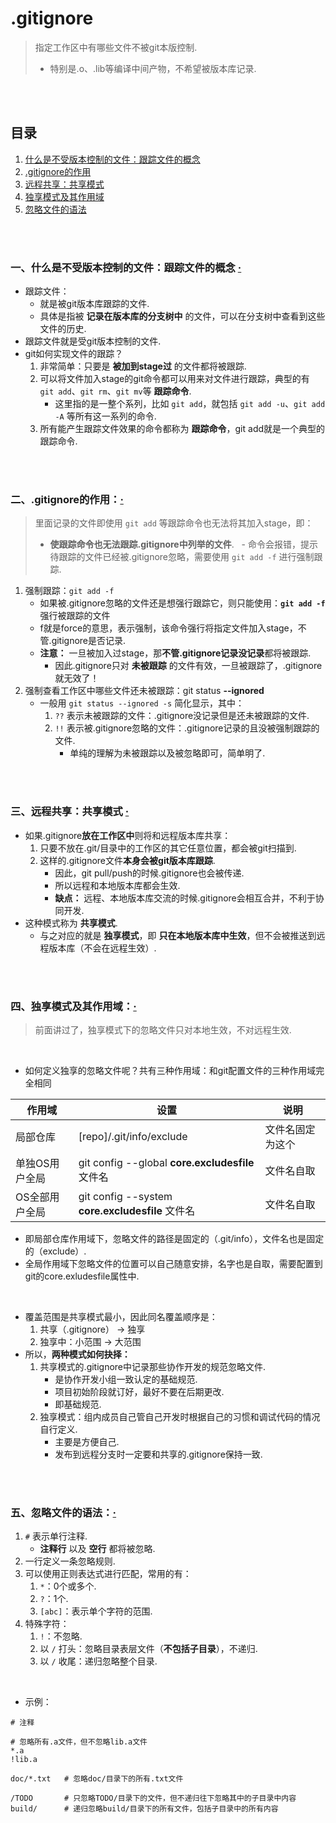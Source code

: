 # .gitignore
> 指定工作区中有哪些文件不被git本版控制.
> - 特别是.o、.lib等编译中间产物，不希望被版本库记录.

<br><br>

## 目录
1. [什么是不受版本控制的文件：跟踪文件的概念](#一什么是不受版本控制的文件跟踪文件的概念--)
2. [.gitignore的作用](#二gitignore的作用)
3. [远程共享：共享模式](#三远程共享共享模式--)
4. [独享模式及其作用域](#四独享模式及其作用域)
5. [忽略文件的语法](#五忽略文件的语法)

<br><br>

### 一、什么是不受版本控制的文件：跟踪文件的概念  [·](#目录)

- 跟踪文件：
  - 就是被git版本库跟踪的文件.
  - 具体是指被 **记录在版本库的分支树中** 的文件，可以在分支树中查看到这些文件的历史.
- 跟踪文件就是受git版本控制的文件.
- git如何实现文件的跟踪？
  1. 非常简单：只要是 **被加到stage过** 的文件都将被跟踪.
  2. 可以将文件加入stage的git命令都可以用来对文件进行跟踪，典型的有 `git add`、`git rm`、`git mv`等 **跟踪命令**.
     - 这里指的是一整个系列，比如 `git add`，就包括 `git add -u`、`git add -A` 等所有这一系列的命令.
  3. 所有能产生跟踪文件效果的命令都称为 **跟踪命令**，git add就是一个典型的跟踪命令.

<br><br>

### 二、.gitignore的作用：[·](#目录)
> 里面记录的文件即使用 `git add` 等跟踪命令也无法将其加入stage，即：
>   - **使跟踪命令也无法跟踪.gitignore中列举的文件**.
>   - 命令会报错，提示待跟踪的文件已经被.gitignore忽略，需要使用 `git add -f` 进行强制跟踪.

1. 强制跟踪：`git add -f`
   - 如果被.gitignore忽略的文件还是想强行跟踪它，则只能使用：**`git add -f`** 强行被跟踪的文件
   - f就是force的意思，表示强制，该命令强行将指定文件加入stage，不管.gitignore是否记录.
   - **注意：** 一旦被加入过stage，那**不管.gitignore记录没记录**都将被跟踪.
      - 因此.gitignore只对 **未被跟踪** 的文件有效，一旦被跟踪了，.gitignore就无效了！
2. 强制查看工作区中哪些文件还未被跟踪：git status **--ignored**
   - 一般用 `git status --ignored -s` 简化显示，其中：
      1. `??` 表示未被跟踪的文件：.gitignore没记录但是还未被跟踪的文件.
      2. `!!` 表示被.gitignore忽略的文件：.gitignore记录的且没被强制跟踪的文件.
         - 单纯的理解为未被跟踪以及被忽略即可，简单明了.

<br><br>

### 三、远程共享：共享模式  [·](#目录)

- 如果.gitignore**放在工作区中**则将和远程版本库共享：
  1. 只要不放在.git/目录中的工作区的其它任意位置，都会被git扫描到.
  2. 这样的.gitignore文件**本身会被git版本库跟踪**.
     - 因此，git pull/push的时候.gitignore也会被传递.
     - 所以远程和本地版本库都会生效.
     - **缺点：** 远程、本地版本库交流的时候.gitignore会相互合并，不利于协同开发.
- 这种模式称为 **共享模式**.
  - 与之对应的就是 **独享模式**，即 **只在本地版本库中生效**，但不会被推送到远程版本库（不会在远程生效）.

<br><br>

### 四、独享模式及其作用域：[·](#目录)
> 前面讲过了，独享模式下的忽略文件只对本地生效，不对远程生效.

<br>

- 如何定义独享的忽略文件呢？共有三种作用域：和git配置文件的三种作用域完全相同

| 作用域 | 设置 | 说明 |
| --- | --- | --- |
| 局部仓库 | [repo]/.git/info/exclude | 文件名固定为这个 |
| 单独OS用户全局 | git config --global **core.excludesfile** 文件名 | 文件名自取 |
| OS全部用户全局 | git config --system **core.excludesfile** 文件名 | 文件名自取 |

- 即局部仓库作用域下，忽略文件的路径是固定的（.git/info），文件名也是固定的（exclude）.
- 全局作用域下忽略文件的位置可以自己随意安排，名字也是自取，需要配置到git的core.exludesfile属性中.

<br>

- 覆盖范围是共享模式最小，因此同名覆盖顺序是：
  1. 共享（.gitignore） ->  独享
  2. 独享中：小范围  ->  大范围
- 所以，**两种模式如何抉择：**
  1. 共享模式的.gitignore中记录那些协作开发的规范忽略文件.
     - 是协作开发小组一致认定的基础规范.
     - 项目初始阶段就订好，最好不要在后期更改.
     - 即基础规范.
  2. 独享模式：组内成员自己管自己开发时根据自己的习惯和调试代码的情况自行定义.
     - 主要是方便自己.
     - 发布到远程分支时一定要和共享的.gitignore保持一致.

<br><br>

### 五、忽略文件的语法：[·](#目录)

1. `#` 表示单行注释.
   - **注释行** 以及 **空行** 都将被忽略.
2. 一行定义一条忽略规则.
3. 可以使用正则表达式进行匹配，常用的有：
   1. `*`：0个或多个.
   2. `?`：1个.
   3. `[abc]`：表示单个字符的范围.
4. 特殊字符：
   1. `!`：不忽略.
   2. 以 `/` 打头：忽略目录表层文件（**不包括子目录**），不递归.
   3. 以 `/` 收尾：递归忽略整个目录.

<br>

- 示例：

```
# 注释

# 忽略所有.a文件，但不忽略lib.a文件
*.a
!lib.a

doc/*.txt   # 忽略doc/目录下的所有.txt文件

/TODO       # 只忽略TODO/目录下的文件，但不递归往下忽略其中的子目录中内容
build/      # 递归忽略build/目录下的所有文件，包括子目录中的所有内容
```

